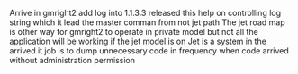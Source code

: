 Arrive in gmright2 add log into 1.1.3.3 released this help on controlling log string which it lead the master comman from not jet path
The jet road map is other way for gmright2 to operate in private model but not all the application will be working if the jet model is on 
Jet is a system in the arrived it job is to dump unnecessary code in frequency when code arrived without administration permission
